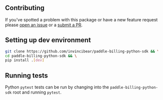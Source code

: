 ## Contributing

If you've spotted a problem with this package or have a new feature request please [open an issue](https://github.com/Invincibear/paddle-billing-python-sdk/issues) or a [submit a PR](https://github.com/Invincibear/paddle-billing-python-sdk/pulls).


## Setting up dev environment
``` bash
git clone https://github.com/invincibear/paddle-billing-python-sdk && \
cd paddle-billing-python-sdk && \
pip install .[dev]
```


## Running tests
Python `pytest` tests can be run by changing into the `paddle-billing-python-sdk` root and running `pytest`.
